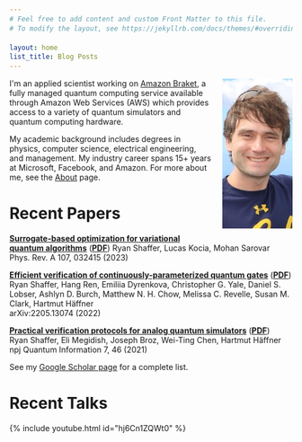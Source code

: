 ```yaml
---
# Feel free to add content and custom Front Matter to this file.
# To modify the layout, see https://jekyllrb.com/docs/themes/#overriding-theme-defaults

layout: home
list_title: Blog Posts
---
```

<img src="/images/portrait.jpg" style="float: right; padding: 0px 0px 20px 20px" width="125" alt="Photo of Ryan Shaffer" />

I'm an applied scientist working on [Amazon Braket](https://aws.amazon.com/braket/),
a fully managed quantum computing service available through Amazon Web Services (AWS)
which provides access to a variety of quantum simulators and quantum computing hardware.

My academic background includes degrees in physics, computer science, electrical engineering, and management.
My industry career spans 15+ years at Microsoft, Facebook, and Amazon.
For more about me, see the [About](./about.md) page.

# Recent Papers

[**Surrogate-based optimization for variational quantum algorithms**](https://journals.aps.org/pra/abstract/10.1103/PhysRevA.107.032415)
([**PDF**](./papers/PhysRevA.107.032415.pdf)) 
Ryan Shaffer, Lucas Kocia, Mohan Sarovar  
Phys. Rev. A 107, 032415 (2023)

[**Efficient verification of continuously-parameterized quantum gates**](https://arxiv.org/abs/2205.13074)
([**PDF**](https://arxiv.org/pdf/2205.13074.pdf))  
Ryan Shaffer, Hang Ren, Emiliia Dyrenkova, Christopher G. Yale, Daniel S. Lobser, Ashlyn D. Burch, Matthew N. H. Chow, Melissa C. Revelle, Susan M. Clark, Hartmut Häffner  
arXiv:2205.13074 (2022)

[**Practical verification protocols for analog quantum simulators**](https://www.nature.com/articles/s41534-021-00380-8)
([**PDF**](https://www.nature.com/articles/s41534-021-00380-8.pdf?dl=0))  
Ryan Shaffer, Eli Megidish, Joseph Broz, Wei-Ting Chen, Hartmut Häffner  
npj Quantum Information 7, 46 (2021)

See my [Google Scholar page](https://scholar.google.com/citations?user=SRrFQ-gAAAAJ) for a complete list.

# Recent Talks

{% include youtube.html id="hj6Cn1ZQWt0" %}
